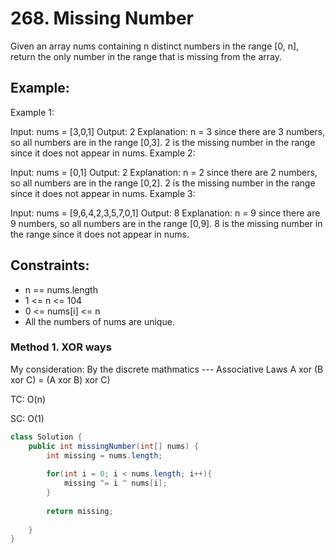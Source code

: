 # 268. Missing Number

Given an array nums containing n distinct numbers in the range [0, n], return the only number in the range that is missing from the array.

## Example:

Example 1:

Input: nums = [3,0,1]
Output: 2
Explanation: n = 3 since there are 3 numbers, so all numbers are in the range [0,3]. 2 is the missing number in the range since it does not appear in nums.
Example 2:

Input: nums = [0,1]
Output: 2
Explanation: n = 2 since there are 2 numbers, so all numbers are in the range [0,2]. 2 is the missing number in the range since it does not appear in nums.
Example 3:

Input: nums = [9,6,4,2,3,5,7,0,1]
Output: 8
Explanation: n = 9 since there are 9 numbers, so all numbers are in the range [0,9]. 8 is the missing number in the range since it does not appear in nums.
 

## Constraints:

+ n == nums.length
+ 1 <= n <= 104
+ 0 <= nums[i] <= n
+ All the numbers of nums are unique.

### Method 1. XOR ways
My consideration: By the discrete mathmatics --- Associative Laws A xor (B xor C) = (A xor B) xor C)

TC: O(n)

SC: O(1)

```java
class Solution {
    public int missingNumber(int[] nums) {
        int missing = nums.length;
        
        for(int i = 0; i < nums.length; i++){
            missing ^= i ^ nums[i];
        }
        
        return missing;
        
    }
}
```
